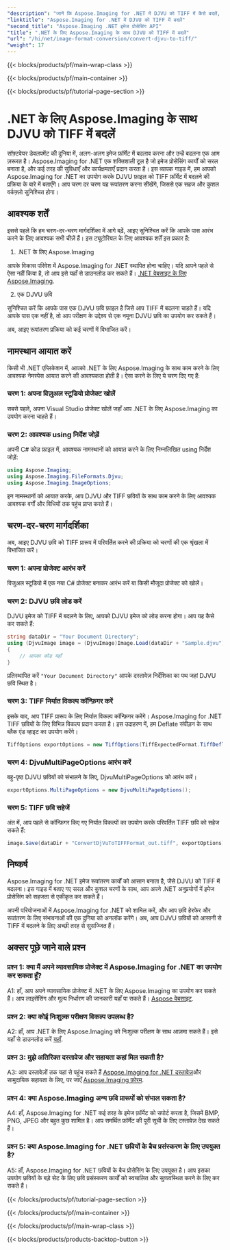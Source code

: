 ```yaml
---
"description": "जानें कि Aspose.Imaging for .NET में DJVU को TIFF में कैसे बदलें, यह एक बहुमुखी इमेज मैनिपुलेशन टूल है। अपनी इमेज रूपांतरण कार्य को आसान बनाएं।"
"linktitle": "Aspose.Imaging for .NET में DJVU को TIFF में बदलें"
"second_title": "Aspose.Imaging .NET इमेज प्रोसेसिंग API"
"title": ".NET के लिए Aspose.Imaging के साथ DJVU को TIFF में बदलें"
"url": "/hi/net/image-format-conversion/convert-djvu-to-tiff/"
"weight": 17
---
```


{{< blocks/products/pf/main-wrap-class >}}

{{< blocks/products/pf/main-container >}}

{{< blocks/products/pf/tutorial-page-section >}}

# .NET के लिए Aspose.Imaging के साथ DJVU को TIFF में बदलें

सॉफ़्टवेयर डेवलपमेंट की दुनिया में, अलग-अलग इमेज फ़ॉर्मेट में बदलाव करना और उन्हें बदलना एक आम ज़रूरत है। Aspose.Imaging for .NET एक शक्तिशाली टूल है जो इमेज प्रोसेसिंग कार्यों को सरल बनाता है, और कई तरह की सुविधाएँ और कार्यक्षमताएँ प्रदान करता है। इस व्यापक गाइड में, हम आपको Aspose.Imaging for .NET का उपयोग करके DJVU फ़ाइल को TIFF फ़ॉर्मेट में बदलने की प्रक्रिया के बारे में बताएँगे। आप चरण दर चरण यह रूपांतरण करना सीखेंगे, जिससे एक सहज और कुशल वर्कफ़्लो सुनिश्चित होगा।

## आवश्यक शर्तें

इससे पहले कि हम चरण-दर-चरण मार्गदर्शिका में आगे बढ़ें, आइए सुनिश्चित करें कि आपके पास आरंभ करने के लिए आवश्यक सभी चीज़ें हैं। इस ट्यूटोरियल के लिए आवश्यक शर्तें इस प्रकार हैं:

1. .NET के लिए Aspose.Imaging

आपके विकास परिवेश में Aspose.Imaging for .NET स्थापित होना चाहिए। यदि आपने पहले से ऐसा नहीं किया है, तो आप इसे यहाँ से डाउनलोड कर सकते हैं। [.NET वेबसाइट के लिए Aspose.Imaging](https://releases.aspose.com/imaging/net/).

2. एक DJVU छवि

सुनिश्चित करें कि आपके पास एक DJVU छवि फ़ाइल है जिसे आप TIFF में बदलना चाहते हैं। यदि आपके पास एक नहीं है, तो आप परीक्षण के उद्देश्य से एक नमूना DJVU छवि का उपयोग कर सकते हैं।

अब, आइए रूपांतरण प्रक्रिया को कई चरणों में विभाजित करें।

## नामस्थान आयात करें

किसी भी .NET एप्लिकेशन में, आपको .NET के लिए Aspose.Imaging के साथ काम करने के लिए आवश्यक नेमस्पेस आयात करने की आवश्यकता होती है। ऐसा करने के लिए ये चरण दिए गए हैं:

### चरण 1: अपना विज़ुअल स्टूडियो प्रोजेक्ट खोलें

सबसे पहले, अपना Visual Studio प्रोजेक्ट खोलें जहाँ आप .NET के लिए Aspose.Imaging का उपयोग करना चाहते हैं।

### चरण 2: आवश्यक using निर्देश जोड़ें

अपनी C# कोड फ़ाइल में, आवश्यक नामस्थानों को आयात करने के लिए निम्नलिखित using निर्देश जोड़ें:

```csharp
using Aspose.Imaging;
using Aspose.Imaging.FileFormats.Djvu;
using Aspose.Imaging.ImageOptions;
```

इन नामस्थानों को आयात करके, आप DJVU और TIFF छवियों के साथ काम करने के लिए आवश्यक आवश्यक वर्गों और विधियों तक पहुंच प्राप्त करते हैं।

## चरण-दर-चरण मार्गदर्शिका

अब, आइए DJVU छवि को TIFF प्रारूप में परिवर्तित करने की प्रक्रिया को चरणों की एक श्रृंखला में विभाजित करें।

### चरण 1: अपना प्रोजेक्ट आरंभ करें

विजुअल स्टूडियो में एक नया C# प्रोजेक्ट बनाकर आरंभ करें या किसी मौजूदा प्रोजेक्ट को खोलें।

### चरण 2: DJVU छवि लोड करें

DJVU इमेज को TIFF में बदलने के लिए, आपको DJVU इमेज को लोड करना होगा। आप यह कैसे कर सकते हैं:

```csharp
string dataDir = "Your Document Directory";
using (DjvuImage image = (DjvuImage)Image.Load(dataDir + "Sample.djvu"))
{
    // आपका कोड यहाँ
}
```

प्रतिस्थापित करें `"Your Document Directory"` आपके दस्तावेज़ निर्देशिका का पथ जहां DJVU छवि स्थित है।

### चरण 3: TIFF निर्यात विकल्प कॉन्फ़िगर करें

इसके बाद, आप TIFF प्रारूप के लिए निर्यात विकल्प कॉन्फ़िगर करेंगे। Aspose.Imaging for .NET TIFF छवियों के लिए विभिन्न विकल्प प्रदान करता है। इस उदाहरण में, हम Deflate संपीड़न के साथ ब्लैक एंड व्हाइट का उपयोग करेंगे।

```csharp
TiffOptions exportOptions = new TiffOptions(TiffExpectedFormat.TiffDeflateBw);
```

### चरण 4: DjvuMultiPageOptions आरंभ करें

बहु-पृष्ठ DJVU छवियों को संभालने के लिए, DjvuMultiPageOptions को आरंभ करें।

```csharp
exportOptions.MultiPageOptions = new DjvuMultiPageOptions();
```

### चरण 5: TIFF छवि सहेजें

अंत में, आप पहले से कॉन्फ़िगर किए गए निर्यात विकल्पों का उपयोग करके परिवर्तित TIFF छवि को सहेज सकते हैं:

```csharp
image.Save(dataDir + "ConvertDjVuToTIFFFormat_out.tiff", exportOptions);
```

## निष्कर्ष

Aspose.Imaging for .NET इमेज रूपांतरण कार्यों को आसान बनाता है, जैसे DJVU को TIFF में बदलना। इस गाइड में बताए गए सरल और कुशल चरणों के साथ, आप अपने .NET अनुप्रयोगों में इमेज प्रोसेसिंग को सहजता से एकीकृत कर सकते हैं।

अपनी परियोजनाओं में Aspose.Imaging for .NET को शामिल करें, और आप छवि हेरफेर और रूपांतरण के लिए संभावनाओं की एक दुनिया को अनलॉक करेंगे। अब, आप DJVU छवियों को आसानी से TIFF में बदलने के लिए अच्छी तरह से सुसज्जित हैं।

## अक्सर पूछे जाने वाले प्रश्न

### प्रश्न 1: क्या मैं अपने व्यावसायिक प्रोजेक्ट में Aspose.Imaging for .NET का उपयोग कर सकता हूँ?

A1: हाँ, आप अपने व्यावसायिक प्रोजेक्ट में .NET के लिए Aspose.Imaging का उपयोग कर सकते हैं। आप लाइसेंसिंग और मूल्य निर्धारण की जानकारी यहाँ पा सकते हैं। [Aspose वेबसाइट](https://purchase.aspose.com/buy).

### प्रश्न 2: क्या कोई निःशुल्क परीक्षण विकल्प उपलब्ध है?

A2: हाँ, आप .NET के लिए Aspose.Imaging को निःशुल्क परीक्षण के साथ आज़मा सकते हैं। इसे यहाँ से डाउनलोड करें [यहाँ](https://releases.aspose.com/).

### प्रश्न 3: मुझे अतिरिक्त दस्तावेज और सहायता कहां मिल सकती है?

A3: आप दस्तावेज़ों तक यहां से पहुंच सकते हैं [Aspose.Imaging for .NET दस्तावेज़](https://reference.aspose.com/imaging/net/)और सामुदायिक सहायता के लिए, पर जाएँ [Aspose.Imaging फ़ोरम](https://forum.aspose.com/).

### प्रश्न 4: क्या Aspose.Imaging अन्य छवि प्रारूपों को संभाल सकता है?

A4: हाँ, Aspose.Imaging for .NET कई तरह के इमेज फ़ॉर्मेट को सपोर्ट करता है, जिसमें BMP, PNG, JPEG और बहुत कुछ शामिल है। आप समर्थित फ़ॉर्मेट की पूरी सूची के लिए दस्तावेज़ देख सकते हैं।

### प्रश्न 5: क्या Aspose.Imaging for .NET छवियों के बैच प्रसंस्करण के लिए उपयुक्त है?

A5: हाँ, Aspose.Imaging for .NET छवियों के बैच प्रोसेसिंग के लिए उपयुक्त है। आप इसका उपयोग छवियों के बड़े सेट के लिए छवि प्रसंस्करण कार्यों को स्वचालित और सुव्यवस्थित करने के लिए कर सकते हैं।


{{< /blocks/products/pf/tutorial-page-section >}}

{{< /blocks/products/pf/main-container >}}

{{< /blocks/products/pf/main-wrap-class >}}

{{< blocks/products/products-backtop-button >}}